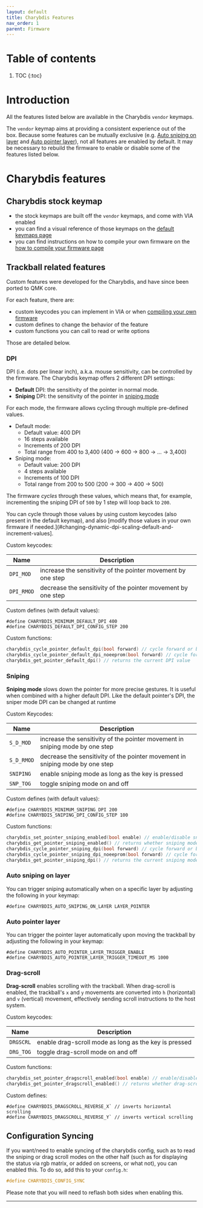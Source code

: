 ```yaml
---
layout: default
title: Charybdis Features
nav_order: 1
parent: Firmware
---
```


# Table of contents

1. TOC
{:toc}

# Introduction

All the features listed below are available in the Charybdis `vendor` keymaps.

The `vendor` keymap aims at providing a consistent experience out of the box. Because some features can be mutually exclusive (e.g. [Auto sniping on layer](#auto-sniping-on-layer) and [Auto pointer layer](#auto-pointer-layer)), not all features are enabled by default. It may be necessary to rebuild the firmware to enable or disable some of the features listed below.

# Charybdis features

## Charybdis stock keymap

- the stock keymaps are built off the `vendor` keymaps, and come with VIA enabled
- you can find a visual reference of those keymaps on the [default keymaps page][keymaps]
- you can find instructions on how to compile your own firmware on the [how to compile your firmware page][compile]

## Trackball related features

Custom features were developed for the Charybdis, and have since been ported to QMK core.

For each feature, there are:

- custom keycodes you can implement in VIA or when [compiling your own firmware][compile]
- custom defines to change the behavior of the feature
- custom functions you can call to read or write options

Those are detailed below.

### DPI

DPI (i.e. dots per linear inch), a.k.a. mouse sensitivity, can be controlled by the firmware. The Charybdis keymap offers 2 different DPI settings:

- **Default** DPI: the sensitivity of the pointer in normal mode.
- **Sniping** DPI: the sensitivity of the pointer in [sniping mode](#sniping)

For each mode, the firmware allows cycling through multiple pre-defined values.

- Default mode:
    - Default value: 400 DPI
    - 16 steps available
    - Increments of 200 DPI
    - Total range from 400 to 3,400 (400 → 600 → 800 → … → 3,400)
- Sniping mode:
    - Default value: 200 DPI
    - 4 steps available
    - Increments of 100 DPI
    - Total range from 200 to 500 (200 → 300 → 400 → 500)

The firmware _cycles_ through these values, which means that, for example, incrementing the sniping DPI of `500` by 1 step will loop back to `200`.

You can cycle through those values by using custom keycodes (also present in the default keymap), and also [modify those values in your own firmware if needed.](#changing-dynamic-dpi-scaling-default-and-increment-values].

Custom keycodes:

| Name   | Description                                                  |
| ------ | ------------------------------------------------------------ |
| `DPI_MOD` | increase the sensitivity of the pointer movement by one step |
| `DPI_RMOD` | decrease the sensitivity of the pointer movement by one step |


Custom defines (with default values):

```
#define CHARYBDIS_MINIMUM_DEFAULT_DPI 400
#define CHARYBDIS_DEFAULT_DPI_CONFIG_STEP 200
```

Custom functions:

```c
charybdis_cycle_pointer_default_dpi(bool forward) // cycle forward or backward the possible values
charybdis_cycle_pointer_default_dpi_noeeprom(bool forward) // cycle forward or backward the possible values without persisting the change to EEPROM
charybdis_get_pointer_default_dpi() // returns the current DPI value
```


### Sniping

**Sniping mode** slows down the pointer for more precise gestures. It is useful when combined with a higher default DPI. Like the default pointer's DPI, the sniper mode DPI can be changed at runtime

Custom Keycodes:

| Name   | Description                                                                  |
| ------ | ---------------------------------------------------------------------------- |
| `S_D_MOD` | increase the sensitivity of the pointer movement in sniping mode by one step |
| `S_D_RMOD` | decrease the sensitivity of the pointer movement in sniping mode by one step |
| `SNIPING`  | enable sniping mode as long as the key is pressed                            |
| `SNP_TOG` | toggle sniping mode on and off                                               |


Custom defines (with default values):

```
#define CHARYBDIS_MINIMUM_SNIPING_DPI 200
#define CHARYBDIS_SNIPING_DPI_CONFIG_STEP 100
```

Custom functions:

```c
charybdis_set_pointer_sniping_enabled(bool enable) // enable/disable sniping mode
charybdis_get_pointer_sniping_enabled() // returns whether sniping mode is currently enabled
charybdis_cycle_pointer_sniping_dpi(bool forward) // cycle forward or backward the possible values
charybdis_cycle_pointer_sniping_dpi_noeeprom(bool forward) // cycle forward or backward the possible values without persisting the change to EEPROM
charybdis_get_pointer_sniping_dpi() // returns the current sniping mode DPI value
```

### Auto sniping on layer

You can trigger sniping automatically when on a specific layer by adjusting the following in your keymap:

```
#define CHARYBDIS_AUTO_SNIPING_ON_LAYER LAYER_POINTER
```

### Auto pointer layer

You can trigger the pointer layer automatically upon moving the trackball by adjusting the following in your keymap:

```
#define CHARYBDIS_AUTO_POINTER_LAYER_TRIGGER_ENABLE
#define CHARYBDIS_AUTO_POINTER_LAYER_TRIGGER_TIMEOUT_MS 1000
```

### Drag-scroll

**Drag-scroll** enables scrolling with the trackball. When drag-scroll is enabled, the trackball's `x` and `y` movements are converted into `h` (horizontal) and `v` (vertical) movement, effectively sending scroll instructions to the host system.

Custom keycodes:

| Name   | Description                                           |
| ------ | ----------------------------------------------------- |
| `DRGSCRL`  | enable drag-scroll mode as long as the key is pressed |
| `DRG_TOG` | toggle drag-scroll mode on and off                    |

Custom functions:

```c
charybdis_set_pointer_dragscroll_enabled(bool enable) // enable/disable drag-scroll
charybdis_get_pointer_dragscroll_enabled() // returns whether drag-scroll mode is currently enabled
```

Custom defines:

```
#define CHARYBDIS_DRAGSCROLL_REVERSE_X` // inverts horizontal scrolling 
#define CHARYBDIS_DRAGSCROLL_REVERSE_Y` // inverts vertical scrolling 
```

## Configuration Syncing
If you want/need to enable syncing of the charybdis config, such as to read the sniping or drag scroll modes on the other half (such as for displaying the status via rgb matrix, or added on screens, or what not), you can enabled this. To do so, add this to your `config.h`:

```c
#define CHARYBDIS_CONFIG_SYNC
```

Please note that you will need to reflash both sides when enabling this.

----

[keymaps]: {{site.baseurl}}/fw/default-keymaps.html
[compile]: {{site.baseurl}}/fw/compile-firmware.html